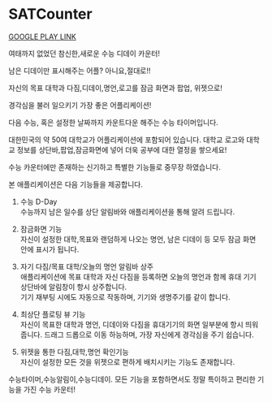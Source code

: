 # SATCounter

[GOOGLE PLAY LINK](https://play.google.com/store/apps/details?id=com.pyguys.ecounter)

여태까지 없었던 참신한,새로운 수능 디데이 카운터!

남은 디데이만 표시해주는 어플? 아니요,절대로!!

자신의 목표 대학과 다짐,디데이,명언,로고를 잠금 화면과 팝업, 위젯으로!

경각심을 불러 일으키기 가장 좋은 어플리케이션!

다음 수능, 혹은 설정한 날짜까지 카운트다운 해주는 수능 타이머입니다.

대한민국의 약 50여 대학교가 어플리케이션에 포함되어 있습니다.
대학교 로고와 대학교 정보를 상단바,팝업,잠금화면에 넣어 더욱 공부에 대한 열정을 쌓으세요!

수능 카운터에만 존재하는 신기하고 특별한 기능들로 중무장 하였습니다.

본 애플리케이션은 다음 기능들을 제공합니다.

1. 수능 D-Day  
수능까지 남은 일수를 상단 알림바와 애플리케이션을 통해 알려 드립니다.

2. 잠금화면 기능  
자신이 설정한 대학,목표와 랜덤하게 나오는 명언, 남은 디데이 등 모두 잠금 화면 안에 표시가 됩니다.

3. 자기 다짐/목표 대학/오늘의 명언 알림바 상주  
애플리케이션에 목표 대학과 자신 다짐을 등록하면 오늘의 명언과 함께 휴대 기기 상단바에 알림창이 항시 상주합니다.  
기기 재부팅 시에도 자동으로 작동하며, 기기와 생명주기를 같이 합니다.

4. 최상단 플로팅 뷰 기능  
자신이 목표한 대학과 명언, 디데이와 다짐을 휴대기기의 화면 일부분에 항시 띄워줍니다.
드래그 드롭으로 이동 하능하며, 가장 자신에게 경각심을 주기 쉽습니다.

5. 위젯을 통한 다짐,대학,명언 확인기능  
자신이 설정한 모든 것을 위젯으로 편하게 배치시키는 기능도 존재합니다.

수능타이머,수능알림이,수능디데이. 모든 기능을 포함하면서도 정말 특이하고 편리한 기능을 가진 수능 카운터!
